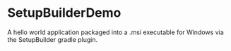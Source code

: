 # SetupBuilderDemo
A hello world application packaged into a .msi executable for Windows via the SetupBuilder gradle plugin.
